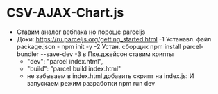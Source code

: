 # CSV-AJAX-Chart.js

- Ставим аналог вебпака но пороще parceljs
- Доки: https://ru.parceljs.org/getting_started.html
  -1 Устанавл. файл package.json - npm init -y
  -2 Устан. сборщик npm install parcel-bundler --save-dev
  -3 в Пке.джейсон ставим крипты
  - "dev": "parcel index.html",
  - "build": "parcel build index.html"
  - не забываем в index.html добавить скрипт на index.js: <script src="./index.js"></script>
    И запускаем режим разработки npm run dev
